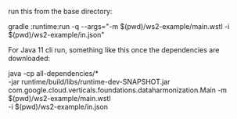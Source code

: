 run this from the base directory:

gradle :runtime:run -q --args="-m $(pwd)/ws2-example/main.wstl -i $(pwd)/ws2-example/in.json"

For Java 11 cli run, something like this once the dependencies are downloaded:

java -cp all-dependencies/* \
    -jar runtime/build/libs/runtime-dev-SNAPSHOT.jar  \
    com.google.cloud.verticals.foundations.dataharmonization.Main 
    -m $(pwd)/ws2-example/main.wstl \
    -i $(pwd)/ws2-example/in.json



